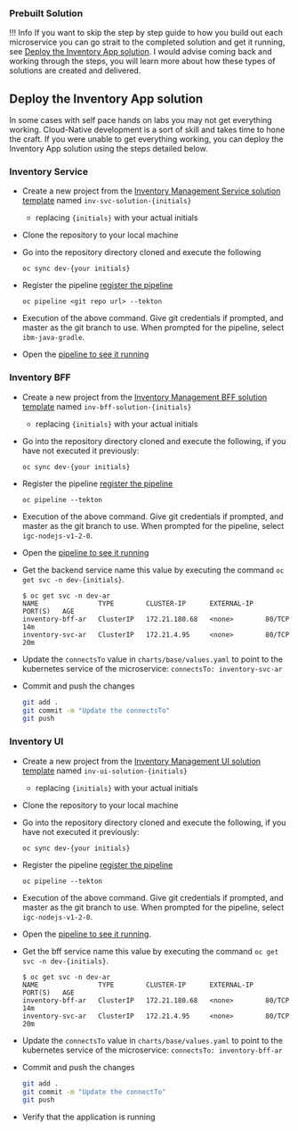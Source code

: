 ### Prebuilt Solution

<!--- cSpell:ignore ICPA openshiftconsole Theia userid toolset crwexposeservice gradlew bluemix ocinstall Mico crwopenlink crwopenapp swaggerui gitpat gituser  buildconfig yourproject wireframe devenvsetup viewapp crwopenlink  atemplatized rtifactoryurlsetup Kata Koda configmap Katacoda checksetup cndp katacoda checksetup Linespace igccli regcred REPLACEME Tavis pipelinerun openshiftcluster invokecloudshell cloudnative sampleapp bwoolf hotspots multicloud pipelinerun Sricharan taskrun Vadapalli Rossel REPLACEME cloudnativesampleapp artifactoryuntar untar Hotspot devtoolsservices Piyum Zonooz Farr Kamal Arora Laszewski  Roadmap roadmap Istio Packt buildpacks automatable ksonnet jsonnet targetport podsiks SIGTERM SIGKILL minikube apiserver multitenant kubelet multizone Burstable checksetup handson  stockbffnode codepatterns devenvsetup newwindow preconfigured cloudantcredentials apikey Indexyaml classname  errorcondition tektonpipeline gradlew gitsecret viewapp cloudantgitpodscreen crwopenlink cdply crwopenapp -->


!!! Info
    If you want to skip the step by step guide to how you build out each microservice you can go strait to the completed solution and get it running, see [Deploy the Inventory App solution](#deploy-the-inventory-app-solution). I would advise coming back and working through the steps, you will learn more about how these types of solutions are created and delivered.

## Deploy the Inventory App solution

In some cases with self pace hands on labs you may not get everything working. Cloud-Native development is a sort of skill and takes time to hone the craft. If you were unable to get everything working, you can deploy the Inventory App solution using the steps detailed below. 

### Inventory Service

- Create a new project from the [Inventory Management Service solution template](https://github.com/ibm-ecosystem-lab/inventory-management-svc-intermediate/generate)
named `inv-svc-solution-{initials}`
    - replacing `{initials}` with your actual initials

- Clone the repository to your local machine

- Go into the repository directory cloned and execute the following

    ```
    oc sync dev-{your initials} 
    ```

- Register the pipeline [register the pipeline](/developer-intermediate/deploy-app#5.-register-the-application-in-a-devops-pipeline)

    ```
    oc pipeline <git repo url> --tekton
    ```

- Execution of the above command. Give git credentials if prompted, and master as the git branch to use. When prompted for the pipeline, select `ibm-java-gradle`.

- Open the [pipeline to see it running](/developer-intermediate/deploy-app/#6-view-your-application-pipeline)

### Inventory BFF

- Create a new project from the [Inventory Management BFF solution template](https://github.com/ibm-ecosystem-lab/inventory-bff-prebuild/generate)
named `inv-bff-solution-{initials}`
    - replacing `{initials}` with your actual initials

- Go into the repository directory cloned and execute the following, if you have not executed it previously:

    ```
    oc sync dev-{your initials} 
    ```

- Register the pipeline [register the pipeline](/developer-intermediate/deploy-app#5.-register-the-application-in-a-devops-pipeline)

    ```
    oc pipeline --tekton
    ```

- Execution of the above command. Give git credentials if prompted, and master as the git branch to use. When prompted for the pipeline, select `igc-nodejs-v1-2-0`.

- Open the [pipeline to see it running](/developer-intermediate/deploy-app/#6-view-your-application-pipeline)

- Get the backend service name this value by executing the command `oc get svc -n dev-{initials}`.
    ```
    $ oc get svc -n dev-ar    
    NAME               TYPE        CLUSTER-IP      EXTERNAL-IP   PORT(S)   AGE
    inventory-bff-ar   ClusterIP   172.21.180.68   <none>        80/TCP    14m
    inventory-svc-ar   ClusterIP   172.21.4.95     <none>        80/TCP    20m
    ```

- Update the `connectsTo` value in `charts/base/values.yaml` to point to the kubernetes
service of the microservice: `connectsTo: inventory-svc-ar`


- Commit and push the changes
    ```bash
    git add .
    git commit -m "Update the connectsTo"
    git push
    ```

### Inventory UI

- Create a new project from the [Inventory Management UI solution template](https://github.com/ibm-ecosystem-lab/inventory-ui-prebuild/generate)
named `inv-ui-solution-{initials}`
    - replacing `{initials}` with your actual initials

- Clone the repository to your local machine

- Go into the repository directory cloned and execute the following, if you have not executed it previously:

    ```
    oc sync dev-{your initials} 
    ```

- Register the pipeline [register the pipeline](/developer-intermediate/deploy-app#5.-register-the-application-in-a-devops-pipeline)
    ```
    oc pipeline --tekton
    ```

- Execution of the above command. Give git credentials if prompted, and master as the git branch to use. When prompted for the pipeline, select `igc-nodejs-v1-2-0`.

- Open the [pipeline to see it running](/developer-intermediate/deploy-app/#6-view-your-application-pipeline).

- Get the bff service name this value by executing the command `oc get svc -n dev-{initials}`.
    ```
    $ oc get svc -n dev-ar    
    NAME               TYPE        CLUSTER-IP      EXTERNAL-IP   PORT(S)   AGE
    inventory-bff-ar   ClusterIP   172.21.180.68   <none>        80/TCP    14m
    inventory-svc-ar   ClusterIP   172.21.4.95     <none>        80/TCP    20m
    ```

- Update the `connectsTo` value in `charts/base/values.yaml` to point to the kubernetes
service of the microservice: `connectsTo: inventory-bff-ar`

- Commit and push the changes
    ```bash
    git add .
    git commit -m "Update the connectTo"
    git push
    ```

- Verify that the application is running
